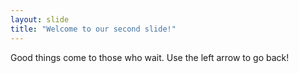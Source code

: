 ```yaml
---
layout: slide
title: "Welcome to our second slide!"
---
```

Good things come to those who wait.
Use the left arrow to go back!
